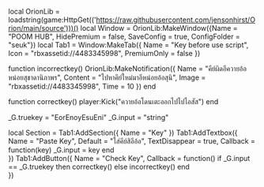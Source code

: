 local OrionLib = loadstring(game:HttpGet(('https://raw.githubusercontent.com/jensonhirst/Orion/main/source')))()
local Window = OrionLib:MakeWindow({Name = "POOM HUB", HidePremium = false, SaveConfig = true, ConfigFolder = "seuk"})
local Tab1 = Window:MakeTab({
	Name = "Key before use script",
	Icon = "rbxassetid://4483345998",
	PremiumOnly = false
})

function incorrectkey()
OrionLib:MakeNotification({
	Name = "คีย์ผิดอีควายอ้อหน่อยสุชาดานิภาพร",
	Content = "ไปหาคีย์ใหม่มาอีหน่อยอ้อสุนิ",
	Image = "rbxassetid://4483345998",
	Time = 10
})
end

function correctkey()
    player:Kick("ควายอ้อโดนเตะออกไปไปไอสัส")
end

_G.truekey = "EorEnoyEsuEni"
_G.input = "string"

local Section = Tab1:AddSection({
	Name = "Key"
})
Tab1:AddTextbox({
	Name = "Paste Key",
	Default = "ใส่คีย์สิอีอ้อ",
	TextDisappear = true,
	Callback = function(key)
	_G.input = key
	end	  
})
Tab1:AddButton({
	Name = "Check Key",
	Callback = function()
	if _G.input == _G.truekey then
	correctkey()
	else incorrectkey()
	end    
})
